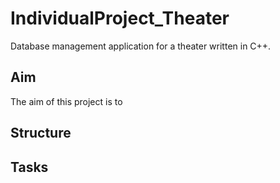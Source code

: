 # IndividualProject_Theater
Database management application for a theater written in C++.
## Aim
The aim of this project is to 
## Structure

## Tasks
